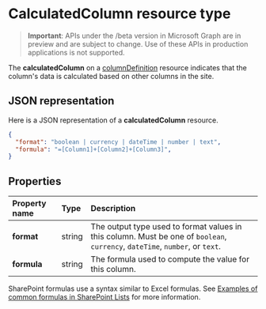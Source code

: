 # CalculatedColumn resource type

> **Important**: APIs under the /beta version in Microsoft Graph are in preview and are subject to change. Use of these APIs in production applications is not supported.

The **calculatedColumn** on a [columnDefinition](columnDefinition.md) resource indicates that the column's data is calculated based on other columns in the site.

## JSON representation

Here is a JSON representation of a **calculatedColumn** resource.
<!-- { "blockType": "resource", "@odata.type": "microsoft.graph.calculatedColumn" } -->

```json
{
  "format": "boolean | currency | dateTime | number | text",
  "formula": "=[Column1]+[Column2]+[Column3]",
}
```

## Properties

| Property name  | Type    | Description
|:---------------|:--------|:--------------------------------------------------
| **format**     | string  | The output type used to format values in this column. Must be one of `boolean`, `currency`, `dateTime`, `number`, or `text`.
| **formula**    | string  | The formula used to compute the value for this column.

SharePoint formulas use a syntax similar to Excel formulas.
See [Examples of common formulas in SharePoint Lists][SPFormulas] for more information.

[SPFormulas]: https://support.office.com/en-us/article/Examples-of-common-formulas-in-SharePoint-Lists-d81f5f21-2b4e-45ce-b170-bf7ebf6988b3

<!-- {
  "type": "#page.annotation",
  "description": "",
  "keywords": "",
  "section": "documentation",
  "tocPath": "Resources/CalculatedColumn"
} -->
